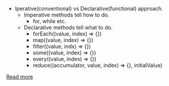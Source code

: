 * Iperative(conventional) vs Declarative(functional) approach.
  * Imperative methods tell how to do.
    * for, while etc.
  * Declarative methods tell what to do.
    * forEach((value, index) => {})
    * map((value, index) => {})
    * filter((value, indx) => {})
    * some((value, index) => {})
    * every((value, index) => {})
    * reduce((accumulator, value, index) => {}, initialValue)

[Read more](https://developer.mozilla.org/en-US/docs/Web/JavaScript/Reference/Global_Objects/Array)